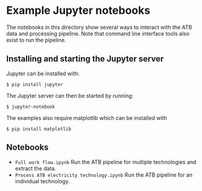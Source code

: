 # Example Jupyter notebooks
The notebooks in this directory show several ways to interact with the ATB data and processing
pipeline. Note that command line interface tools also exist to run the pipeline.

## Installing and starting the Jupyter server
Jupyter can be installed with:

```
$ pip install jupyter
```

The Jupyter server can then be started by running:

```
$ jupyter-notebook
```

The examples also require matplotlib which can be installed with 
```
$ pip install matplotlib
```

## Notebooks
* `Full work flow.ipynb` Run the ATB pipeline for multiple technologies and extract the data.
* `Process ATB electricity technology.ipynb` Run the ATB pipeline for an individual technology.